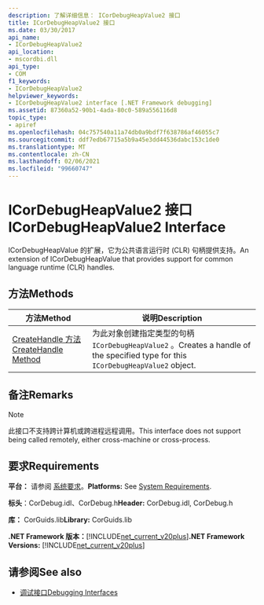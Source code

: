 ```yaml
---
description: 了解详细信息： ICorDebugHeapValue2 接口
title: ICorDebugHeapValue2 接口
ms.date: 03/30/2017
api_name:
- ICorDebugHeapValue2
api_location:
- mscordbi.dll
api_type:
- COM
f1_keywords:
- ICorDebugHeapValue2
helpviewer_keywords:
- ICorDebugHeapValue2 interface [.NET Framework debugging]
ms.assetid: 87360a52-90b1-4ada-80c0-589a556116d8
topic_type:
- apiref
ms.openlocfilehash: 04c757540a11a74db0a9bdf7f638786af46055c7
ms.sourcegitcommit: ddf7edb67715a5b9a45e3dd44536dabc153c1de0
ms.translationtype: MT
ms.contentlocale: zh-CN
ms.lasthandoff: 02/06/2021
ms.locfileid: "99660747"
---
```

# <a name="icordebugheapvalue2-interface"></a><span data-ttu-id="45fae-103">ICorDebugHeapValue2 接口</span><span class="sxs-lookup"><span data-stu-id="45fae-103">ICorDebugHeapValue2 Interface</span></span>

<span data-ttu-id="45fae-104">ICorDebugHeapValue 的扩展，它为公共语言运行时 (CLR) 句柄提供支持。</span><span class="sxs-lookup"><span data-stu-id="45fae-104">An extension of ICorDebugHeapValue that provides support for common language runtime (CLR) handles.</span></span>  
  
## <a name="methods"></a><span data-ttu-id="45fae-105">方法</span><span class="sxs-lookup"><span data-stu-id="45fae-105">Methods</span></span>  
  
|<span data-ttu-id="45fae-106">方法</span><span class="sxs-lookup"><span data-stu-id="45fae-106">Method</span></span>|<span data-ttu-id="45fae-107">说明</span><span class="sxs-lookup"><span data-stu-id="45fae-107">Description</span></span>|  
|------------|-----------------|  
|[<span data-ttu-id="45fae-108">CreateHandle 方法</span><span class="sxs-lookup"><span data-stu-id="45fae-108">CreateHandle Method</span></span>](icordebugheapvalue2-createhandle-method.md)|<span data-ttu-id="45fae-109">为此对象创建指定类型的句柄 `ICorDebugHeapValue2` 。</span><span class="sxs-lookup"><span data-stu-id="45fae-109">Creates a handle of the specified type for this `ICorDebugHeapValue2` object.</span></span>|  
  
## <a name="remarks"></a><span data-ttu-id="45fae-110">备注</span><span class="sxs-lookup"><span data-stu-id="45fae-110">Remarks</span></span>  
  
> [!NOTE]
> <span data-ttu-id="45fae-111">此接口不支持跨计算机或跨进程远程调用。</span><span class="sxs-lookup"><span data-stu-id="45fae-111">This interface does not support being called remotely, either cross-machine or cross-process.</span></span>  
  
## <a name="requirements"></a><span data-ttu-id="45fae-112">要求</span><span class="sxs-lookup"><span data-stu-id="45fae-112">Requirements</span></span>  

 <span data-ttu-id="45fae-113">**平台：** 请参阅 [系统要求](../../get-started/system-requirements.md)。</span><span class="sxs-lookup"><span data-stu-id="45fae-113">**Platforms:** See [System Requirements](../../get-started/system-requirements.md).</span></span>  
  
 <span data-ttu-id="45fae-114">**标头**：CorDebug.idl、CorDebug.h</span><span class="sxs-lookup"><span data-stu-id="45fae-114">**Header:** CorDebug.idl, CorDebug.h</span></span>  
  
 <span data-ttu-id="45fae-115">**库：** CorGuids.lib</span><span class="sxs-lookup"><span data-stu-id="45fae-115">**Library:** CorGuids.lib</span></span>  
  
 <span data-ttu-id="45fae-116">**.NET Framework 版本：**[!INCLUDE[net_current_v20plus](../../../../includes/net-current-v20plus-md.md)]</span><span class="sxs-lookup"><span data-stu-id="45fae-116">**.NET Framework Versions:** [!INCLUDE[net_current_v20plus](../../../../includes/net-current-v20plus-md.md)]</span></span>  
  
## <a name="see-also"></a><span data-ttu-id="45fae-117">请参阅</span><span class="sxs-lookup"><span data-stu-id="45fae-117">See also</span></span>

- [<span data-ttu-id="45fae-118">调试接口</span><span class="sxs-lookup"><span data-stu-id="45fae-118">Debugging Interfaces</span></span>](debugging-interfaces.md)
